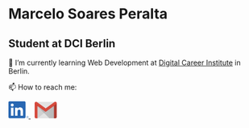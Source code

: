 # Marcelo Soares Peralta

## Student at DCI Berlin

🌱 I’m currently learning Web Development at [Digital Career Institute](https://digitalcareerinstitute.org/) in Berlin.

📫 How to reach me:

<p>
    <a href="https://www.linkedin.com/in/marcelo-soares-peralta-b1a7aa95/">
        <img src="./logo-linkedin.png" alt="Linkedin" style="max-width:40px;">
    </a>
    &nbsp;
    <a href="mailto:marcelosperalta@gmail.com">
        <img src="./logo-gmail.png" alt="Email" style="max-width:44px;">
    </a>
</p>
